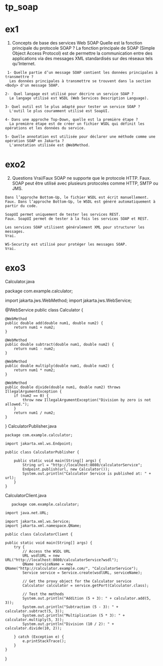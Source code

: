# tp_soap
 # ex1
   1. Concepts de base des services Web SOAP
    Quelle est la fonction principale du protocole SOAP ?
    La fonction principale de SOAP (Simple Object Access Protocol) est de permettre la communication entre des applications via des messages XML standardisés sur des réseaux tels qu'Internet.
    
     1- Quelle partie d’un message SOAP contient les données principales à transmettre ?
      Les données principales à transmettre se trouvent dans la section <Body> d'un message SOAP.
      
    2-  Quel langage est utilisé pour décrire un service SOAP ?
      Le langage utilisé est WSDL (Web Services Description Language).
      
    3- Quel outil est le plus adapté pour tester un service SOAP ?
      L'outil le plus couramment utilisé est SoapUI.
      
    4- Dans une approche Top-Down, quelle est la première étape ?
      La première étape est de créer un fichier WSDL qui définit les opérations et les données du service.
      
    5- Quelle annotation est utilisée pour déclarer une méthode comme une opération SOAP en Jakarta ?
      L'annotation utilisée est @WebMethod.
# exo2
  2. Questions Vrai/Faux
    SOAP ne supporte que le protocole HTTP.
    Faux. SOAP peut être utilisé avec plusieurs protocoles comme HTTP, SMTP ou JMS.
    
    Dans l’approche Bottom-Up, le fichier WSDL est écrit manuellement.
    Faux. Dans l’approche Bottom-Up, le WSDL est généré automatiquement à partir du code.
    
    SoapUI permet uniquement de tester les services REST.
    Faux. SoapUI permet de tester à la fois les services SOAP et REST.
    
    Les services SOAP utilisent généralement XML pour structurer les messages.
    Vrai.
    
    WS-Security est utilisé pour protéger les messages SOAP.
    Vrai.  

 # exo3 
  Calculator.java

   package com.example.calculator;

import jakarta.jws.WebMethod;
import jakarta.jws.WebService;

@WebService
public class Calculator {

    @WebMethod
    public double add(double num1, double num2) {
        return num1 + num2;
    }

    @WebMethod
    public double subtract(double num1, double num2) {
        return num1 - num2;
    }

    @WebMethod
    public double multiply(double num1, double num2) {
        return num1 * num2;
    }

    @WebMethod
    public double divide(double num1, double num2) throws IllegalArgumentException {
        if (num2 == 0) {
            throw new IllegalArgumentException("Division by zero is not allowed.");
        }
        return num1 / num2;
    }
  }
    CalculatorPublisher.java


    package com.example.calculator;
    
    import jakarta.xml.ws.Endpoint;
    
    public class CalculatorPublisher {
    
        public static void main(String[] args) {
            String url = "http://localhost:8080/calculatorService";
            Endpoint.publish(url, new Calculator());
            System.out.println("Calculator Service is published at: " + url);
        }
    }
 CalculatorClient.java
    
       package com.example.calculator;
    
    import java.net.URL;
    
    import jakarta.xml.ws.Service;
    import jakarta.xml.namespace.QName;

    public class CalculatorClient {

    public static void main(String[] args) {
        try {
            // Access the WSDL URL
            URL wsdlURL = new URL("http://localhost:8080/calculatorService?wsdl");
            QName serviceName = new QName("http://calculator.example.com/", "CalculatorService");
            Service service = Service.create(wsdlURL, serviceName);

            // Get the proxy object for the Calculator service
            Calculator calculator = service.getPort(Calculator.class);

            // Test the methods
            System.out.println("Addition (5 + 3): " + calculator.add(5, 3));
            System.out.println("Subtraction (5 - 3): " + calculator.subtract(5, 3));
            System.out.println("Multiplication (5 * 3): " + calculator.multiply(5, 3));
            System.out.println("Division (10 / 2): " + calculator.divide(10, 2));

        } catch (Exception e) {
            e.printStackTrace();
        }
    }
  }


   
